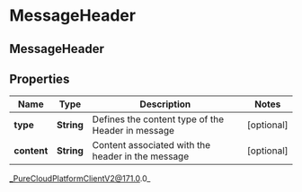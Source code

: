 # MessageHeader

## MessageHeader

## Properties

|Name | Type | Description | Notes|
|------------ | ------------- | ------------- | -------------|
| **type** | **String** | Defines the content type of the Header in message | [optional] |
| **content** | **String** | Content associated with the header in the message | [optional] |



_PureCloudPlatformClientV2@171.0.0_
